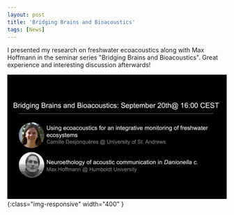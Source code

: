 ```yaml
---
layout: post
title: 'Bridging Brains and Bioacoustics'
tags: [News]
---
```


I presented my research on freshwater ecoacoustics along with Max Hoffmann in the seminar series "Bridging Brains and Bioacoustics". Great experience and interesting discussion afterwards! 

![diapo](/assets/img/brainbioac.jpg){:class="img-responsive" width="400" }